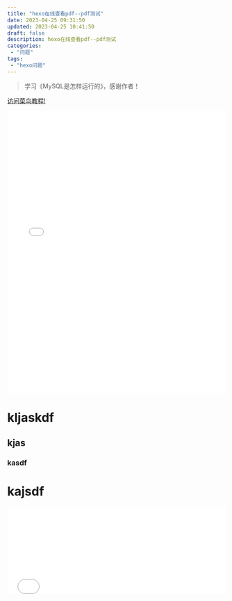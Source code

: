 ```yaml
---
title: "hexo在线查看pdf--pdf测试"
date: 2023-04-25 09:31:50 
updated: 2023-04-25 10:41:50 
draft: false
description: hexo在线查看pdf--pdf测试
categories: 
 - "问题"
tags:
 - "hexo问题"
---
```


> 学习《MySQL是怎样运行的》，感谢作者！

<a target="_blank" href="/myjs/pdfjs/web/viewer.html?file=/pdf/my.pdf">访问菜鸟教程!</a>

<iframe src='/myjs/pdfjs/web/viewer.html?file=/pdf/00封面.pdf' style="padding: 0;width:100%;" marginwidth="0" frameborder="no" scrolling="no" height="650px"></iframe>

# kljaskdf

## kjas

### kasdf

# kajsdf



<iframe src='/myjs/pdfjs/web/viewer.html?file=https://raw.githubusercontent.com/lwmfjc/pdfs/main/work/mysql/how_mysql_run/00封面.pdf' style="padding: 0;width:100%;" marginwidth="0" frameborder="no" scrolling="no" height="200px"></iframe>

